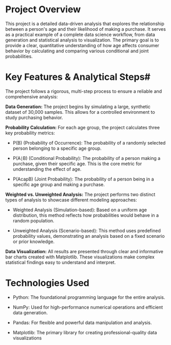 # Project Overview
This project is a detailed data-driven analysis that explores the relationship between a person's age and their likelihood of making a purchase. It serves as a practical example of a complete data science workflow, from data generation and statistical analysis to visualization. The primary goal is to provide a clear, quantitative understanding of how age affects consumer behavior by calculating and comparing various conditional and joint probabilities.

# Key Features & Analytical Steps#
The project follows a rigorous, multi-step process to ensure a reliable and comprehensive analysis:

**Data Generation:** The project begins by simulating a large, synthetic dataset of 30,000 samples. This allows for a controlled environment to study purchasing behavior.

**Probability Calculation:** For each age group, the project calculates three key probability metrics:

* P(B) (Probability of Occurrence): The probability of a randomly selected person belonging to a specific age group.

* P(A∣B) (Conditional Probability): The probability of a person making a purchase, given their specific age. This is the core metric for understanding the effect of age.

* P(AcapB) (Joint Probability): The probability of a person being in a specific age group and making a purchase.

**Weighted vs. Unweighted Analysis:** The project performs two distinct types of analysis to showcase different modeling approaches:

* Weighted Analysis (Simulation-based): Based on a uniform age distribution, this method reflects how probabilities would behave in a random population.

* Unweighted Analysis (Scenario-based): This method uses predefined probability values, demonstrating an analysis based on a fixed scenario or prior knowledge.

**Data Visualization:** All results are presented through clear and informative bar charts created with Matplotlib. These visualizations make complex statistical findings easy to understand and interpret.

# Technologies Used
* Python: The foundational programming language for the entire analysis.

* NumPy: Used for high-performance numerical operations and efficient data generation.

* Pandas: For flexible and powerful data manipulation and analysis.

* Matplotlib: The primary library for creating professional-quality data visualizations
